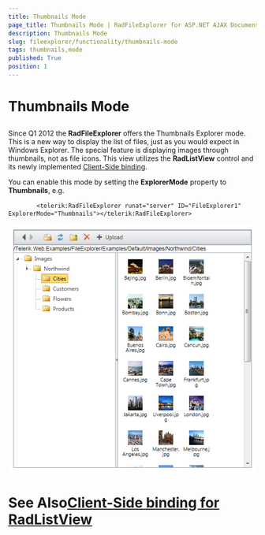 ```yaml
---
title: Thumbnails Mode
page_title: Thumbnails Mode | RadFileExplorer for ASP.NET AJAX Documentation
description: Thumbnails Mode
slug: fileexplorer/functionality/thumbnails-mode
tags: thumbnails,mode
published: True
position: 1
---
```


# Thumbnails Mode



## 

Since Q1 2012 the **RadFileExplorer** offers the Thumbnails Explorer mode. This is a new way to display the list of files, just as you would expect in Windows Explorer. The special feature is displaying images through thumbnails, not as file icons. This view utilizes the **RadListView** control and its newly implemented [Client-Side binding](247de98a-2fc1-48fa-8613-4515fb6c1d64).

You can enable this mode by setting the **ExplorerMode** property to **Thumbnails**, e.g.

````ASPNET
	    <telerik:RadFileExplorer runat="server" ID="FileExplorer1" ExplorerMode="Thumbnails"></telerik:RadFileExplorer>
````

![radfileexplorer-thumbnails-mode-preview](images/radfileexplorer-thumbnails-mode-preview.png)

# See Also[Client-Side binding for RadListView](247de98a-2fc1-48fa-8613-4515fb6c1d64)
